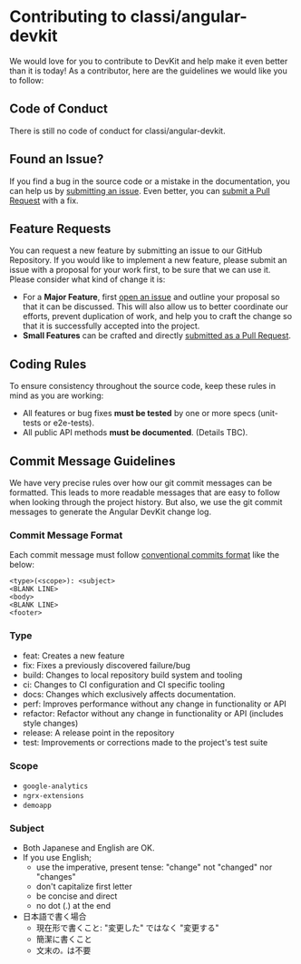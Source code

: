 # Contributing to classi/angular-devkit

We would love for you to contribute to DevKit and help make it even better than it is today! As a contributor, here are the guidelines we would like you to follow:

## Code of Conduct

There is still no code of conduct for classi/angular-devkit.

## Found an Issue?

If you find a bug in the source code or a mistake in the documentation, you can help us by [submitting an issue](https://github.com/classi/angular-devkit/issues). Even better, you can [submit a Pull Request](https://github.com/classi/angular-devkit/pulls) with a fix.

## Feature Requests

You can request a new feature by submitting an issue to our GitHub Repository. If you would like to implement a new feature, please submit an issue with a proposal for your work first, to be sure that we can use it. Please consider what kind of change it is:

- For a **Major Feature**, first [open an issue](https://github.com/classi/angular-devkit/issues) and outline your proposal so that it can be discussed. This will also allow us to better coordinate our efforts, prevent duplication of work, and help you to craft the change so that it is successfully accepted into the project.
- **Small Features** can be crafted and directly [submitted as a Pull Request](https://github.com/classi/angular-devkit/pulls).

## Coding Rules

To ensure consistency throughout the source code, keep these rules in mind as you are working:

- All features or bug fixes **must be tested** by one or more specs (unit-tests or e2e-tests).
- All public API methods **must be documented**. (Details TBC).

## Commit Message Guidelines

We have very precise rules over how our git commit messages can be formatted. This leads to more readable messages that are easy to follow when looking through the project history. But also, we use the git commit messages to generate the Angular DevKit change log.

### Commit Message Format

Each commit message must follow [conventional commits format](https://www.conventionalcommits.org/en/v1.0.0/) like the below:

```
<type>(<scope>): <subject>
<BLANK LINE>
<body>
<BLANK LINE>
<footer>
```

### Type

- feat: Creates a new feature
- fix: Fixes a previously discovered failure/bug
- build: Changes to local repository build system and tooling
- ci: Changes to CI configuration and CI specific tooling
- docs: Changes which exclusively affects documentation.
- perf: Improves performance without any change in functionality or API
- refactor: Refactor without any change in functionality or API (includes style changes)
- release: A release point in the repository
- test: Improvements or corrections made to the project's test suite

### Scope

- `google-analytics`
- `ngrx-extensions`
- `demoapp`

### Subject

- Both Japanese and English are OK.
- If you use English;
  - use the imperative, present tense: "change" not "changed" nor "changes"
  - don't capitalize first letter
  - be concise and direct
  - no dot (.) at the end
- 日本語で書く場合
  - 現在形で書くこと: "変更した" ではなく "変更する"
  - 簡潔に書くこと
  - 文末の`。`は不要
